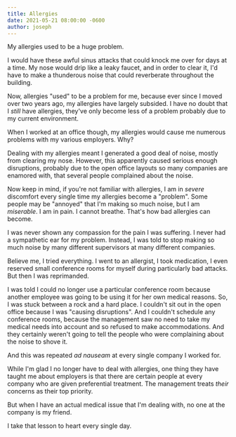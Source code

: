 ```yaml
---
title: Allergies
date: 2021-05-21 08:00:00 -0600
author: joseph
---
```


My allergies used to be a huge problem.

I would have these awful sinus attacks that could knock me over for days at a time. My nose would drip like a leaky faucet, and in order to clear it, I'd have to make a thunderous noise that could reverberate throughout the building.

Now, allergies "used" to be a problem for me, because ever since I moved over two years ago, my allergies have largely subsided. I have no doubt that I *still* have allergies, they've only become less of a problem probably due to my current environment.

When I worked at an office though, my allergies would cause me numerous problems with my various employers. Why?

Dealing with my allergies meant I generated a good deal of noise, mostly from clearing my nose. However, this apparently caused serious enough disruptions, probably due to the open office layouts so many companies are enamored with, that several people complained about the noise.

Now keep in mind, if you're not familiar with allergies, I am in *severe* discomfort every single time my allergies become a "problem". Some people may be "annoyed" that I'm making so much noise, but I am *miserable*. I am in pain. I cannot breathe. That's how bad allergies can become.

I was never shown any compassion for the pain I was suffering. I never had a sympathetic ear for my problem. Instead, I was told to stop making so much noise by many different supervisors at many different companies.

Believe me, I tried everything. I went to an allergist, I took medication, I even reserved small conference rooms for myself during particularly bad attacks. But then I was reprimanded.

I was told I could no longer use a particular conference room because another employee was going to be using it for her own medical reasons. So, I was stuck between a rock and a hard place. I couldn't sit out in the open office because I was "causing disruptions". And I couldn't schedule any conference rooms, because the management saw no need to take my medical needs into account and so refused to make accommodations. And they certainly weren't going to tell the people who were complaining about the noise to shove it.

And this was repeated *ad nauseam* at every single company I worked for.

While I'm glad I no longer have to deal with allergies, one thing they have taught me about employers is that there are certain people at every company who are given preferential treatment. The management treats *their* concerns as their top priority.

But when I have an actual medical issue that I'm dealing with, no one at the company is my friend.

I take that lesson to heart every single day.
